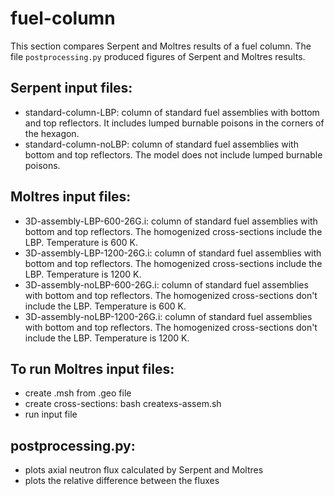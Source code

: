 # fuel-column

This section compares Serpent and Moltres results of a fuel column.
The file `postprocessing.py` produced figures of Serpent and Moltres results.

Serpent input files:
--------------------
* standard-column-LBP: column of standard fuel assemblies with bottom and top reflectors. It includes lumped burnable poisons in the corners of the hexagon.
* standard-column-noLBP: column of standard fuel assemblies with bottom and top reflectors. The model does not include lumped burnable poisons.

Moltres input files:
--------------------
* 3D-assembly-LBP-600-26G.i: column of standard fuel assemblies with bottom and top reflectors. The homogenized cross-sections include the LBP. Temperature is 600 K.
* 3D-assembly-LBP-1200-26G.i: column of standard fuel assemblies with bottom and top reflectors. The homogenized cross-sections include the LBP. Temperature is 1200 K.
* 3D-assembly-noLBP-600-26G.i: column of standard fuel assemblies with bottom and top reflectors. The homogenized cross-sections don't include the LBP. Temperature is 600 K.
* 3D-assembly-noLBP-1200-26G.i: column of standard fuel assemblies with bottom and top reflectors. The homogenized cross-sections don't include the LBP. Temperature is 1200 K.

To run Moltres input files:
---------------------------
* create .msh from .geo file
* create cross-sections: bash createxs-assem.sh
* run input file

postprocessing.py:
------------------
* plots axial neutron flux calculated by Serpent and Moltres
* plots the relative difference between the fluxes